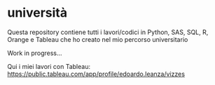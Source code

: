 # università
Questa repository contiene tutti i lavori/codici in Python, SAS, SQL, R, Orange e Tableau che ho creato nel mio percorso universitario

Work in progress...

Qui i miei lavori con Tableau:
https://public.tableau.com/app/profile/edoardo.leanza/vizzes
